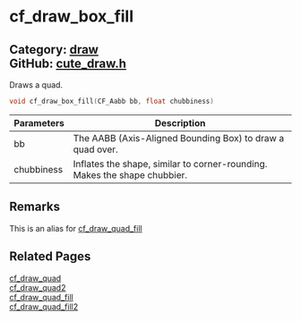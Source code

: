 [//]: # (This file is automatically generated by Cute Framework's docs parser.)
[//]: # (Do not edit this file by hand!)
[//]: # (See: https://github.com/RandyGaul/cute_framework/blob/master/samples/docs_parser.cpp)
[](../header.md ':include')

# cf_draw_box_fill

Category: [draw](/api_reference?id=draw)  
GitHub: [cute_draw.h](https://github.com/RandyGaul/cute_framework/blob/master/include/cute_draw.h)  
---

Draws a quad.

```cpp
void cf_draw_box_fill(CF_Aabb bb, float chubbiness)
```

Parameters | Description
--- | ---
bb | The AABB (Axis-Aligned Bounding Box) to draw a quad over.
chubbiness | Inflates the shape, similar to corner-rounding. Makes the shape chubbier.

## Remarks

This is an alias for [cf_draw_quad_fill](/draw/cf_draw_quad_fill.md)

## Related Pages

[cf_draw_quad](/draw/cf_draw_quad.md)  
[cf_draw_quad2](/draw/cf_draw_quad2.md)  
[cf_draw_quad_fill](/draw/cf_draw_quad_fill.md)  
[cf_draw_quad_fill2](/draw/cf_draw_quad_fill2.md)  
